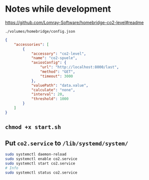 # Notes while development

https://github.com/Lomray-Software/homebridge-co2-level#readme


`./volumes/homebridge/config.json`

```json
{
    "accessories": [
        {
            "accessory": "co2-level",
            "name": "co2-spuele",
            "axiosConfig": {
                "url": "http://localhost:8000/last",
                "method": "GET",
                "timeout": 3000
            },
            "valuePath": "data.value",
            "calculate": "none",
            "interval": 20,
            "threshold": 1000
        }
    ]
}
```
## `chmod +x start.sh`
## Put `co2.service` to `/lib/systemd/system/`

```bash
sudo systemctl daemon-reload 
sudo systemctl enable co2.service 
sudo systemctl start co2.service 
# Info
sudo systemctl status co2.service 
```